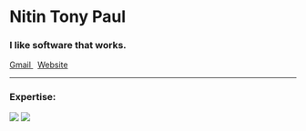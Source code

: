 # Nitin Tony Paul
### I like software that works.
<a href="mailto:nitintonypaul@gmail.com"> Gmail </a>&nbsp;
<a href="https://nitintonypaul.vercel.app" target="_blank" rel="noopener noreferrer"> Website </a>

---

  <h3>Expertise:</h3>
  <a>
  <img src="https://skillicons.dev/icons?i=python,c,cpp,css,js" />
  <img src="https://skillicons.dev/icons?i=java,bash,r,mysql,blender," />
  </a>
